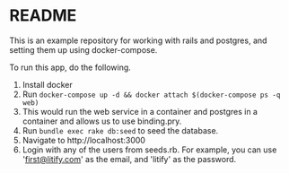 # README

This is an example repository for working with rails and postgres, and setting them up using docker-compose.

To run this app, do the following. 

1. Install docker
1. Run `docker-compose up -d && docker attach $(docker-compose ps -q web)`
2. This would run the web service in a container and postgres in a container and allows us to use binding.pry.
3. Run `bundle exec rake db:seed` to seed the database.
4. Navigate to http://localhost:3000
5. Login with any of the users from seeds.rb. For example, you can use 'first@litify.com' as the email, and 'litify' as the password.

